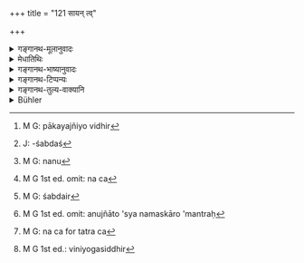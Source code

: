 +++
title = "121 सायन् त्व्"

+++

<details><summary>गङ्गानथ-मूलानुवादः</summary>

Out of the food cooked in the evening the wife should offer the Bali-oblation, without sacred formulas. This is the “Vaiśvadeva” rite which has been enjoined for both Morning and evening.—(121)
</details>

<details><summary>मेधातिथिः</summary>

उक्तः प्रथमः । इदानीं द्वितीयः पाक उच्यते । **सायं** दिनान्तः प्रदोषस् तत्र सिद्धस्यान्नस्य सर्वः पाकयज्ञिकविधिर्[^२०९] आवर्तनीयो ब्रह्मयज्ञपितृयज्ञवर्जम् । 


[^२०९]:
     M G: pākayajñiyo vidhir

- <u>ननु</u> च **बलिं हरेद्** इत्य् एतावच् छ्रुतम् । बलिहरणं च प्रसिद्ध्या भूतयज्ञ एव । तत्र कुतो ऽग्नौ होमो ऽतिथ्यादिदानं च । अथ **वैस्वदेवं हि नामैतद्** इति वैश्वदेवशब्दः सर्वार्थतां प्रतिपादयति । विश्वेषां देवानाम् इदं विधीयते । **सायंप्रातर्** यादृशं प्रातस् तादृशम् एव सायम् एतदर्थम् एव प्रातःशब्दः । अन्यथा प्रातर्विहितम् एव, किम् अनेन सायंप्रातर् विधीयते । एवं तर्हि ब्रह्मयज्ञपितृयज्ञाव् अपि कर्तव्यौ ।

- <u>उच्यते</u> । **अन्नस्य सिद्धस्येति** वचनाद् यद् अन्नसाध्यं तद् एव कर्तव्यम् । न त्व् अध्ययनसाध्यो ब्रह्मयज्ञो नाप्य् उदकसाध्यं तर्पणम् । एवं च संबन्धः क्रियते । सिद्धस्यान्नस्य बलिं हरेत् । एतद् वैश्वदेवाख्यं कर्मान्नस्य सिद्धस्योभयोः कालयोर् विधीयते । अन्नशब्दाद् वैश्वदेवशब्दाच्[^२१०] चैवं व्याख्यायते ।


[^२१०]:
     J: -śabdaś

- **अमन्त्रम्** । मन्त्रशब्देन देवतोद्देशेन शब्दवान् स्वाहाकारान्तो ऽग्नये स्वाहेत्य् एवमादिर् निषिध्यते । न ह्य् अन्ये मन्त्रा वैश्वदेवेषु विनियुक्ताः । तेषु च मन्त्रत्वं प्रशंसयोच्यते । न तु[^२११] स्वाध्याये ऽपठितानां मन्त्रत्वम् अस्ति । स्वाध्यायैकदेशः कश्चिद् ऋग्यजुःसामाद्यात्मको वेदाध्यायिभिर् मन्त्र इति व्यवह्रियते । व्यवहारतश् च पदार्थावगमनम् । न च[^२१२] यैः शब्दैर् बलिहरणादि क्रियते ते कुत्रचित् पठ्यन्ते । "केवलम् अग्न्यादिभ्यो देवेभ्यो होमं कुर्यात्" इति श्रुतेः, "स्वाहाकारेण वा वषट्कारेण वा देवेभ्यो हविः संप्रदीयते" इति वाक्यान्तरेण सर्वहोमेषु स्वाहाकारो विहितः, याज्यान्ते वषट्कारो नियमितः- "याज्यायां वषट्करोति" इति । स्वाहाकारशब्दयोगे चतुर्थी स्मर्यते । अतो यागो देवताया उद्देश्यत्वात्, उद्देश्यत्वं च देवतायाः शब्दावगम्यरूपत्वात्, शब्देनैवोचितत्वात्, इयं घटना क्रियते "अग्नये स्वाहा" इत्यादि ।


[^२१२]:
     M G 1st ed. omit: na ca


[^२११]:
     M G: nanu

- <u>यद्य् एवं</u> तेषां निषेधः, कथं तर्हि यागनिर्वृत्तिः । न हि "तुभ्यम् इदं न मदीयम्" इति यावद् उद्देशो न कृतस् तावद् यागस्वरूपनिर्वृत्तिः । न हि त्यागः केवलो याग उद्देशशून्यः ।

- <u>सत्यम्</u> । शब्दे[^२१३] निषिद्धे मनसोद्देशं देवतायाः पत्नी करिष्यति । यथा शूद्रो नमस्कारम् उच्चारयति । "अनुज्ञातो ऽस्य नमस्कारो ऽमन्त्रः"[^२१४] (ग्ध् १०.६४) नमस्कारेण प्रत्याम्नातः शूद्रस्य मन्त्र इति नमस्कारो ऽनुज्ञातो ऽस्य, न देवतापदम् । तत्र च[^२१५] देवताया विनियोगात् सिद्धिर्[^२१६] इत्य् उक्तम् । इह भवन्तस् त्व् आहुः- स्वाहाकारो नमस्कारेण प्रत्याम्नातः शूद्रस्य, देवतापदं त्व् अनिषिद्धम् । 


[^२१६]:
     M G 1st ed.: viniyogasiddhir


[^२१५]:
     M G: na ca for tatra ca


[^२१४]:
     M G 1st ed. omit: anujñāto 'sya namaskāro 'mantraḥ


[^२१३]:
     M G: śabdair

- <u>अथ</u> सायंवैश्वदेवहोमे कः कर्ता । 

- <u>उक्तं</u> पत्न्य् एव संनिधानाद् बलिहरणवद् अमन्त्रकं करिष्यतीति ॥ ३.१११ ॥
</details>

<details><summary>गङ्गानथ-भाष्यानुवादः</summary>

The first cooking has been described: the second rooking is now described.

‘*Evening*’—end of day, the advent of night; out(?) of the food cooked at that time all the rites pertaining to the ‘Fire Sacrifices’ have to be repeated, with the exception of the ‘*Brahmayajña*’ (Vedic Study) and the ‘*Pitṛyajña*’ (*Śrāddha*).

“All that the text says is that she should offer the ‘Bali-oblation;’ and in ordinary usage it is only the⁴ *Bhūtayajña*’ (the offering to elementals) that is called ‘*bali*.’ So that, whence do we get (out of the words of the Text) either the pouring of libations into fire, or the offering of food to guests &c.? in answer to this the following might be urged—‘The offering prescribed in the verse is spoken of by the name
*Vaiśvadeva*, and the term, *Vaiśradeva*, denotes that the offering is
meant *for all*, being prescribed for *all gods* (*viśve devāḥ*). In fact the term, *both morning and evening*, clearly indicates that the offering in the evening is to be precisely similar to that in the morning; it is for the purpose of conveying this sense that the term
*morning* has been used. If it were not so, then, since the *morning*
-offering has been already prescribed before, why should it have been
necessary to say here that it has been enjoined for both *morning and evening*?” But in that case, the *Brahmayajña* and the *Pitṛyajña* also should have to be performed (in the evening also),”

Our answer to the above is as follows:—The phrase ‘*out of the food cooked*’ clearly indicates the doing of that alone which can be done with the *food*,— and not of the *Brahmayajña*, which is done by means of *Vedic Study*, nor of ‘*Tarpaṇa*’ (), which is done with *water*. We construe the words of the Text as follows ‘*out of the food cooked, the Bali-oblation should be offered*, and this rite, called Vaiśvadeva, is prescribed as to be done out of the food cooked, both morning and evening.’ That such is the meaning we deduce from the use of the term ‘*food*’ and that of the term ‘*vaiśvadeva*

‘*Without sacred formulas*;’—what is interdicted is the use of expressions containing the names of the deity and ending with the syllable ‘*svāhā*;’ such expressions, for instance, as ‘*agnaye svāhā*,’ and the like; no other sacred formulas have been prescribed in connection with the *Vaiśvadeva* offerings; the said expressions are called ‘sacred formulas’ (*mantra*) only with a view to eulogise them; the real character of ‘*mantra*’ cannot belong to any expressions not occurring in the Veda; all students of Veda accept that only as ‘*mantra*’ which forms part of the Veda, either in the form of *Ṛk, Yajuṣ* or *Sāman*; and the meaning of words is ascertained from usage only. Those expressions with which the *Bali* and other oblations are made are not found in the text of any Veda; all that the *Śruti* says is that ‘oblations should be offered to Agni and other deities;’ the use of the syllable ‘*svāhā*’ also in the offering of all oblations is enjoined in another text, which says that ‘oblations are offered to gods either with the syllable *svāhā* or *vaṣaṭ*;’ but the use of the syllable ‘*vaṣiṭ*’ has been restricted to the end of the ‘*yājyā*’ *mantras* only by the declaration ‘one should pronounce *vaṣaṭ* at the end of the
*yājyā*.’ In connection with the syllable ‘*svāhā*,’ the grammatical
rules lay down the use of the Dative affix. Thus it is that it becomes necessary to use such verbal expressions as ‘*agnaye svāhā*,’ and the like, because every secrificial offering is aimed for a deity, and it is only by means of words that we know for which deity it is aimed.

“Under the circumstances, as the use of these expressions is prohibited, how can the sacrifice he regarded as accomplished? For so long as the gift is not completed by the assertion ‘this is for you, it is no longer mine,’ the sacrifice cannot be regarded as accomplished. Merely giving up a thing, without special reference to a recipient, cannot be called a ‘sacrifice’.”

This is true: the verbal reference to the gods being prohibited, the wife shall make the reference mentally.Just as when the *Śūdra* pronounces the syllable ‘*namḥ*,’ the use of the Mantra being replaced in his case by that syllable—as declared by Gautama, who says ‘For the
*Śūdra* the syllable *namaḥ* has been ordained as the *mantra*’ (10.64);
and the utterance of the name of the deity is not permitted for him. And yet it has been declared that even in this case the offering to the Deity becomes duly accomplished. The revered teachers, however, have declared that it is only the syllabic ‘*svāhā*’ that is to be replaced by the syllable ‘*namaḥ*,’ and that the utterance of the name of the Deity has not been prohibited.

*Question*:—“ Who is the real performer of the Vaiśvadeva offering in
the evening?”

*Answer*:—It has been already asserted that it is the wife, who will
make the offering without mantras; and this because she will be near by.—(121)
</details>

<details><summary>गङ्गानथ-टिप्पन्यः</summary>

This verse is quoted in *Madanapārijāta* (p. 315), which adds the following notes:—The first sentence here extends upto ‘*nāmaitat*’; ‘*sāyamprātarvidhīyate*’ being a totally distinct sentence; the latter serves to enjoin the necessity of making the *Vaiśvadeva-offering* both morning and evening. The meaning thus comes to be that it is only in the evening that the wife is entitled to perform the ‘*Vaiśvadeva rite*’ *in the form of the Bali-offering*. Some people hold that the ‘Bali-offering’ herein laid down as to be done by the wife indicates the
*Vaiśvadeva* offering also, and is not meant to be a substitute for the
latter.

It is quoted also in *Saṃskāraratnamālā* (p. 929), which 1ms the following notes:—One sentence runs up to ‘*nāmaitat*’, and ‘*sāyamprātarvidhīyate*’ is another sentence, laying down the two times for *Vaiśvadeva* offering. It is to this *offering* in the evening alone that the wife is entitled; and it is not right, as some people have held, that the name ‘*Vaiśvadeva*’ here stands for the entire rite of that name, including the *Homa* also; because *Homa* has been expressly forbidden for women. Others again have held that the singular number in ‘*balim*’ indicates that the only offering that the wife is to make is that which is made in the sky, *i*.*e*., the ‘*Vaihāyasa-bali*’. But this also is not right; because in the same context as the present, another text uses the plural form, ‘*balīn haret*’. Thus the conclusion is that the entire offering is to be made in the evening either by the man or his wife.

The verse is quoted also in *Vīramitrodaya* (Āhnika, p. 403), which adds the following explanation:—*Bali-offering* without mantras, with food cooked in the evening, is to be done by the wife only in the absence of the House-holder and his sons;—‘*Homa*’ by women being generally interdicted by several texts.

It is quoted in *Aparārka* (p. 145) which explains it to mean that—‘*in the absence of males*, the wife should offer *Vaiśvadeva-bali* without mantras.’
</details>

<details><summary>गङ्गानथ-तुल्य-वाक्यानि</summary>

*Gobhila* (1. 4.19).—‘The Bali is to be offered by the woman in the
evening, and by the man in the morning.’

*Gautama* (Aparārka, p. 145).—‘The Vaiśvadeva-offering and the
Bali-offering should be made both morning and evening, even though the man himself may not take any food.’
</details>

<details><summary>Bühler</summary>

121	But the wife shall offer in the evening (a portion) of the dressed food as a Bali-oblation, without (the recitation of) sacred formulas; for that (rite which is called the) Vaisvadeva is prescribed both for the morning and the evening.
</details>
